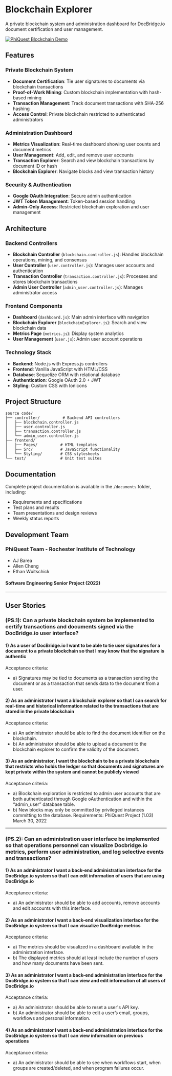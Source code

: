 # Blockchain Explorer

A private blockchain system and administration dashboard for DocBridge.io document certification and user management.

[![PhiQuest Blockchain Demo](https://res.cloudinary.com/marcomontalbano/image/upload/v1671482943/video_to_markdown/images/youtube--s_4SQaAf_34-c05b58ac6eb4c4700831b2b3070cd403.jpg)](https://www.youtube.com/watch?v=s_4SQaAf_34&list=PLmQVFU1FBDddVvJjHuwnRp6F6vwmz01X8&index=1 "PhiQuest Blockchain Demo")

## Features

### Private Blockchain System

- **Document Certification**: Tie user signatures to documents via blockchain transactions
- **Proof-of-Work Mining**: Custom blockchain implementation with hash-based mining
- **Transaction Management**: Track document transactions with SHA-256 hashing
- **Access Control**: Private blockchain restricted to authenticated administrators

### Administration Dashboard

- **Metrics Visualization**: Real-time dashboard showing user counts and document metrics
- **User Management**: Add, edit, and remove user accounts
- **Transaction Explorer**: Search and view blockchain transactions by document ID or hash
- **Blockchain Explorer**: Navigate blocks and view transaction history

### Security & Authentication

- **Google OAuth Integration**: Secure admin authentication
- **JWT Token Management**: Token-based session handling
- **Admin-Only Access**: Restricted blockchain exploration and user management

## Architecture

### Backend Controllers

- **Blockchain Controller** (`blockchain.controller.js`): Handles blockchain operations, mining, and consensus
- **User Controller** (`user.controller.js`): Manages user accounts and authentication
- **Transaction Controller** (`transaction.controller.js`): Processes and stores blockchain transactions
- **Admin User Controller** (`admin_user.controller.js`): Manages administrator access

### Frontend Components

- **Dashboard** (`dashboard.js`): Main admin interface with navigation
- **Blockchain Explorer** (`blockchainExplorer.js`): Search and view blockchain data
- **Metrics Page** (`metrics.js`): Display system analytics
- **User Management** (`user.js`): Admin user account operations

### Technology Stack

- **Backend**: Node.js with Express.js controllers
- **Frontend**: Vanilla JavaScript with HTML/CSS
- **Database**: Sequelize ORM with relational database
- **Authentication**: Google OAuth 2.0 + JWT
- **Styling**: Custom CSS with Ionicons

## Project Structure

```text
source code/
├── controller/          # Backend API controllers
│   ├── blockchain.controller.js
│   ├── user.controller.js
│   ├── transaction.controller.js
│   └── admin_user.controller.js
├── frontend/
│   ├── Pages/          # HTML templates
│   ├── Src/            # JavaScript functionality
│   └── Styling/        # CSS stylesheets
└── test/               # Unit test suites
```

## Documentation

Complete project documentation is available in the `/documents` folder, including:

- Requirements and specifications
- Test plans and results
- Team presentations and design reviews
- Weekly status reports

## Development Team

### PhiQuest Team - Rochester Institute of Technology

- AJ Barea
- Allen Cheng  
- Ethan Wuitschick

#### Software Engineering Senior Project (2022)

---

## User Stories

### (PS.1): Can a private blockchain system be implemented to certify transactions and documents signed via the DocBridge.io user interface?

#### 1) As a user of DocBridge.io I want to be able to tie user signatures for a document to a private blockchain so that I may know that the signature is authentic

Acceptance criteria:

- a) Signatures may be tied to documents as a transaction sending the document or as a transaction that sends data to the document from a user.

#### 2) As an administrator I want a blockchain explorer so that I can search for real-time and historical information related to the transactions that are stored in the private blockchain

Acceptance criteria:

- a) An administrator should be able to find the document identifier on the blockchain.
- b) An administrator should be able to upload a document to the blockchain explorer to confirm the validity of the document.

#### 3) As an administrator, I want the blockchain to be a private blockchain that restricts who holds the ledger so that documents and signatures are kept private within the system and cannot be publicly viewed

Acceptance criteria:

- a) Blockchain exploration is restricted to admin user accounts that are both authenticated through Google oAuthentication and within the “admin_user” database table.
- b) New blocks may only be committed by privileged instances committing to the database. Requirements: PhiQuest Project (1.03) March 30, 2022

---

### (PS.2): Can an administration user interface be implemented so that operations personnel can visualize Docbridge.io metrics, perform user administration, and log selective events and transactions?

#### 1) As an administrator I want a back-end administration interface for the DocBridge.io system so that I can edit information of users that are using DocBridge.io

Acceptance criteria:

- a) An administrator should be able to add accounts, remove accounts and edit accounts with this interface.

#### 2) As an administrator I want a back-end visualization interface for the DocBridge.io system so that I can visualize DocBridge metrics

Acceptance criteria:

- a) The metrics should be visualized in a dashboard available in the administration interface.
- b) The displayed metrics should at least include the number of users and how many documents have been sent.

#### 3) As an administrator I want a back-end administration interface for the DocBridge.io system so that I can view and edit information of all users of DocBridge.io

Acceptance criteria:

- a) An administrator should be able to reset a user's API key.
- b) An administrator should be able to edit a user’s email, groups, workflows and personal information.

#### 4) As an administrator I want a back-end administration interface for the DocBridge.io system so that I can view information on previous operations

Acceptance criteria:

- a) An administrator should be able to see when workflows start, when groups are created/deleted, and when program failures occur.
